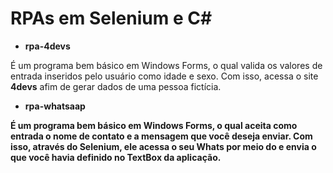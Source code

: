 # RPAs em Selenium e C#

* <b>rpa-4devs</b>

É um programa bem básico em Windows Forms, o qual valida os valores de entrada inseridos pelo usuário como idade e sexo. Com isso, acessa o site <b>4devs</b> afim de gerar dados de uma pessoa fictícia.
<br/>

* <b>rpa-whatsaap<b>

É um programa bem básico em Windows Forms, o qual aceita como entrada o nome de contato e a mensagem que você deseja enviar. Com isso, através do Selenium, ele acessa o seu Whats por meio do <a href="web.whatsapp.com"><a/> e envia o que você havia definido no TextBox da aplicação.

<br/>
 
